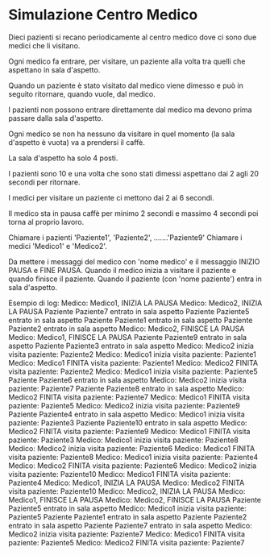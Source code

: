 # Simulazione Centro Medico

Dieci pazienti si recano periodicamente al centro medico dove ci sono 
due medici che li visitano. 

Ogni medico fa entrare, per visitare, un paziente alla volta 
tra quelli che aspettano in sala d'aspetto. 

Quando un paziente è stato visitato dal medico viene dimesso 
e può in seguito ritornare, quando vuole, dal medico.

I pazienti non possono entrare direttamente dal medico ma devono prima 
passare dalla sala d'aspetto. 

Ogni medico se non ha nessuno da visitare in quel momento (la sala d'aspetto
è vuota) va a prendersi il caffè.

La sala d'aspetto ha solo 4 posti. 

I pazienti sono 10 e una volta che sono stati dimessi aspettano dai 2 agli 
20 secondi per ritornare.

I medici per visitare un paziente ci mettono dai 2 ai 6 secondi.

Il medico sta in pausa caffè per minimo 2 secondi e massimo 4 secondi poi 
torna al proprio lavoro.

Chiamare i pazienti 'Paziente1', 'Paziente2', .......'Paziente9'
Chiamare i medici 'Medico1' e 'Medico2'.

Da mettere i messaggi del medico con 'nome medico' e il messaggio INIZIO PAUSA e 
FINE PAUSA.
Quando il medico inizia a visitare il paziente e quando finisce il paziente. 
Quando il paziente (con 'nome paziente') entra in sala d'aspetto.

Esempio di log:
Medico: Medico1, INIZIA LA PAUSA
Medico: Medico2, INIZIA LA PAUSA
Paziente Paziente7 entrato in sala aspetto
Paziente Paziente5 entrato in sala aspetto
Paziente Paziente1 entrato in sala aspetto
Paziente Paziente2 entrato in sala aspetto
Medico: Medico2, FINISCE LA PAUSA
Medico: Medico1, FINISCE LA PAUSA
Paziente Paziente9 entrato in sala aspetto
Paziente Paziente3 entrato in sala aspetto
Medico: Medico2 inizia visita paziente: Paziente2
Medico: Medico1 inizia visita paziente: Paziente1
Medico: Medico1 FINITA visita paziente: Paziente1
Medico: Medico2 FINITA visita paziente: Paziente2
Medico: Medico1 inizia visita paziente: Paziente5
Paziente Paziente6 entrato in sala aspetto
Medico: Medico2 inizia visita paziente: Paziente7
Paziente Paziente8 entrato in sala aspetto
Medico: Medico2 FINITA visita paziente: Paziente7
Medico: Medico1 FINITA visita paziente: Paziente5
Medico: Medico2 inizia visita paziente: Paziente9
Paziente Paziente4 entrato in sala aspetto
Medico: Medico1 inizia visita paziente: Paziente3
Paziente Paziente10 entrato in sala aspetto
Medico: Medico2 FINITA visita paziente: Paziente9
Medico: Medico1 FINITA visita paziente: Paziente3
Medico: Medico1 inizia visita paziente: Paziente8
Medico: Medico2 inizia visita paziente: Paziente6
Medico: Medico1 FINITA visita paziente: Paziente8
Medico: Medico1 inizia visita paziente: Paziente4
Medico: Medico2 FINITA visita paziente: Paziente6
Medico: Medico2 inizia visita paziente: Paziente10
Medico: Medico1 FINITA visita paziente: Paziente4
Medico: Medico1, INIZIA LA PAUSA
Medico: Medico2 FINITA visita paziente: Paziente10
Medico: Medico2, INIZIA LA PAUSA
Medico: Medico1, FINISCE LA PAUSA
Medico: Medico2, FINISCE LA PAUSA
Paziente Paziente5 entrato in sala aspetto
Medico: Medico1 inizia visita paziente: Paziente5
Paziente Paziente1 entrato in sala aspetto
Paziente Paziente2 entrato in sala aspetto
Paziente Paziente7 entrato in sala aspetto
Medico: Medico2 inizia visita paziente: Paziente7
Medico: Medico1 FINITA visita paziente: Paziente5
Medico: Medico2 FINITA visita paziente: Paziente7









